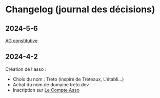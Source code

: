 # Changelog (journal des décisions)

## 2024-5-6
[AG constitutive](./AG-constitutive.md)

## 2024-4-2

Création de l'asso :
- Choix du nom : Treto (inspiré de Tréteaux, L'établi...)
- Achat du nom de domaine treto.dev
- Inscription sur [Le Compte Asso](https://lecompteasso.associations.gouv.fr/)

